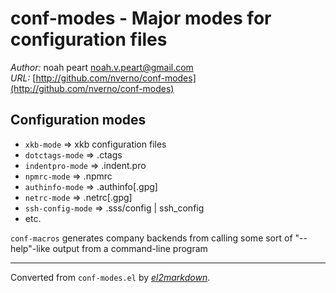 # conf-modes - Major modes for configuration files

*Author:* noah peart <noah.v.peart@gmail.com><br>
*URL:* [http://github.com/nverno/conf-modes](http://github.com/nverno/conf-modes)<br>

## Configuration modes

- `xkb-mode`       => xkb configuration files
- `dotctags-mode`  => .ctags
- `indentpro-mode` => .indent.pro
- `npmrc-mode`     => .npmrc
- `authinfo-mode`  => .authinfo[.gpg]
- `netrc-mode`     => .netrc[.gpg]
- `ssh-config-mode` => .sss/config | ssh_config
- etc.

`conf-macros` generates company backends from calling some sort of
    "--help"-like output from a command-line program


---
Converted from `conf-modes.el` by [*el2markdown*](https://github.com/Lindydancer/el2markdown).
